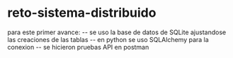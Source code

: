 # reto-sistema-distribuido

para este primer avance:
-- se uso la base de datos de SQLite ajustandose las creaciones de las tablas
-- en python se uso SQLAlchemy para la conexion
-- se hicieron pruebas API en postman
